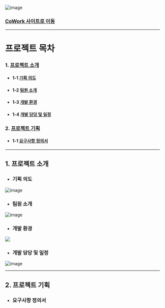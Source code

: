 <!-- 프로젝트 이미지 -->
![image](https://github.com/limbit95/cowork/assets/111622452/032e00da-7bd7-4eea-9e0f-f8de0ba539aa)
### [CoWork 사이트로 이동](http://coworkintranet.site)

---

# 프로젝트 목차
### 1. [프로젝트 소개](1.-프로젝트-소개)
* #### 1-1 [기획 의도](기획-의도)
* #### 1-2 [팀원 소개](팀원-소개)
* #### 1-3 [개발 환경](개발-환경)
* #### 1-4 [개발 담당 및 일정](개발-담당-및-일정)
### 2. [프로젝트 기획](프로젝트-기획)
* #### 1-1 [요구사항 정의서](요구사항-정의서)
---

## 1. 프로젝트 소개
* ### 기획 의도
![image](https://github.com/limbit95/cowork/assets/111622452/221e8100-8b8c-4e9f-9441-936feb5518b5)
* ### 팀원 소개
![image](https://github.com/limbit95/cowork/assets/111622452/0540e2ee-7393-425e-96b8-5f6a18b3253e)
* ### 개발 환경
<img src="https://github.com/limbit95/cowork/assets/111622452/22b3584f-90e4-491b-ba64-d6f38c5c669f"></img>
* ### 개발 담당 및 일정
![image](https://github.com/limbit95/cowork/assets/111622452/51d3a39b-e3ee-4f6e-83d0-f5ec77612481)

---

## 2. 프로젝트 기획
* ### 요구사항 정의서
